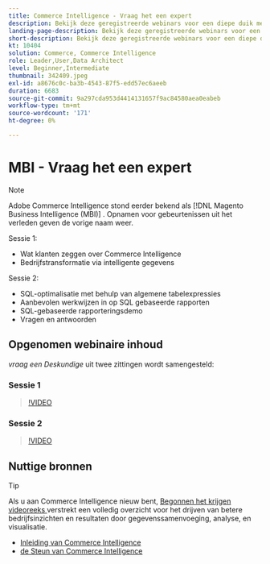 ```yaml
---
title: Commerce Intelligence - Vraag het een expert
description: Bekijk deze geregistreerde webinars voor een diepe duik met het het productteam van Commerce Intelligence, met inbegrip van bedrijfstransformatie door intelligente gegevens.
landing-page-description: Bekijk deze geregistreerde webinars voor een diepe duik met het het productteam van Commerce Intelligence, met inbegrip van bedrijfstransformatie door intelligente gegevens.
short-description: Bekijk deze geregistreerde webinars voor een diepe duik met het het productteam van Commerce Intelligence, met inbegrip van bedrijfstransformatie door intelligente gegevens.
kt: 10404
solution: Commerce, Commerce Intelligence
role: Leader,User,Data Architect
level: Beginner,Intermediate
thumbnail: 342409.jpeg
exl-id: a8676c0c-ba3b-4543-87f5-edd57ec6aeeb
duration: 6683
source-git-commit: 9a297cda953d4414131657f9ac84580aea0eabeb
workflow-type: tm+mt
source-wordcount: '171'
ht-degree: 0%

---
```


# MBI - Vraag het een expert

>[!NOTE]
>
>Adobe Commerce Intelligence stond eerder bekend als [!DNL Magento Business Intelligence (MBI)] . Opnamen voor gebeurtenissen uit het verleden geven de vorige naam weer.

Sessie 1:

- Wat klanten zeggen over Commerce Intelligence
- Bedrijfstransformatie via intelligente gegevens

Sessie 2:

- SQL-optimalisatie met behulp van algemene tabelexpressies
- Aanbevolen werkwijzen in op SQL gebaseerde rapporten
- SQL-gebaseerde rapporteringsdemo
- Vragen en antwoorden

## Opgenomen webinaire inhoud

_vraag een Deskundige_ uit twee zittingen wordt samengesteld:

### Sessie 1

>[!VIDEO](https://video.tv.adobe.com/v/342409?quality=12&learn=on)

### Sessie 2

>[!VIDEO](https://video.tv.adobe.com/v/342410?quality=12&learn=on)

## Nuttige bronnen

>[!TIP]
>
>Als u aan Commerce Intelligence nieuw bent, [ Begonnen het krijgen videoreeks ](https://experienceleague.adobe.com/docs/commerce-learn/tutorials/mbi/introduction/1-overview.html) verstrekt een volledig overzicht voor het drijven van betere bedrijfsinzichten en resultaten door gegevenssamenvoeging, analyse, en visualisatie.

- [ Inleiding van Commerce Intelligence ](https://experienceleague.adobe.com/docs/commerce-business-intelligence/mbi/getting-started.html)
- [ de Steun van Commerce Intelligence ](https://experienceleague.adobe.com/docs/commerce-knowledge-base/kb/troubleshooting/miscellaneous/mbi-service-policies.html)
